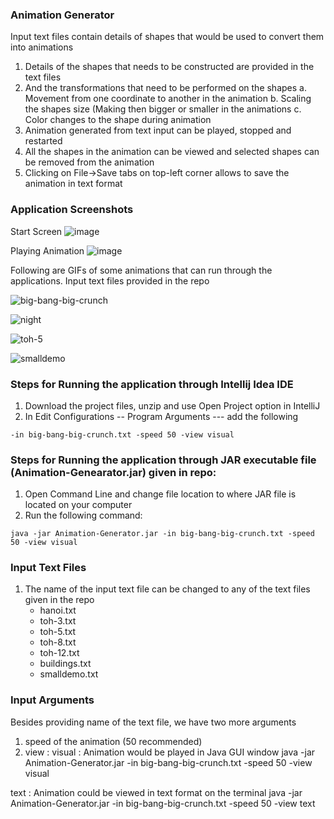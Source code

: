 ### Animation Generator
Input text files contain details of shapes that would be used to convert them into animations
1.  Details of the shapes that needs to be constructed are provided in the text files
2. And the transformations that need to be performed on the shapes 
	a. Movement from one coordinate to another in the animation
	b. Scaling the shapes size (Making then bigger or smaller in the animations
	c. Color changes to the shape during animation	
3. Animation generated from text input can be played, stopped and restarted 
4. All the shapes in the animation can be viewed and selected shapes can be removed from the animation
5. Clicking on File->Save tabs on top-left corner allows to save the animation in text format

### Application Screenshots
Start Screen
![image](https://user-images.githubusercontent.com/29174853/103982832-41eab100-5152-11eb-921c-0f13387148bb.png)

Playing Animation
![image](https://user-images.githubusercontent.com/29174853/103983205-da813100-5152-11eb-8311-7a6b7f66b806.png)


Following are GIFs of some animations that can run through the applications. Input text files provided in the repo


![big-bang-big-crunch](https://user-images.githubusercontent.com/29174853/103983407-2fbd4280-5153-11eb-82ab-b90e27899cb1.gif)

![night](https://user-images.githubusercontent.com/29174853/103983557-71e68400-5153-11eb-8614-83776d80cb99.gif)

![toh-5](https://user-images.githubusercontent.com/29174853/103983611-87f44480-5153-11eb-9d24-4acbe732e817.gif)

![smalldemo](https://user-images.githubusercontent.com/29174853/103983618-8d518f00-5153-11eb-8f51-19d5aa279006.gif)



### Steps for Running the application through Intellij Idea IDE

1. Download the project files, unzip and use Open Project option in IntelliJ
2. In Edit Configurations -- Program Arguments --- add the following

```
-in big-bang-big-crunch.txt -speed 50 -view visual
```

### Steps for Running the application through JAR executable file (Animation-Genearator.jar) given in repo:

1. Open Command Line and change file location to where JAR file is located on your computer
2. Run the following command:

```
java -jar Animation-Generator.jar -in big-bang-big-crunch.txt -speed 50 -view visual
```

### Input Text Files
1. The name of the input text file can be changed to any of the text files given in the repo
	* hanoi.txt
	* toh-3.txt
	* toh-5.txt
	* toh-8.txt
	* toh-12.txt
	* buildings.txt
	* smalldemo.txt
	
### Input Arguments
Besides providing name of the text file,  we have two more arguments
1. speed of the animation (50 recommended)
2. view : 
visual : Animation would be played in Java GUI window 
java -jar Animation-Generator.jar -in big-bang-big-crunch.txt -speed 50 -view visual
		
text   : Animation could be viewed in text format on the terminal 
java -jar Animation-Generator.jar -in big-bang-big-crunch.txt -speed 50 -view text
	
		  

          

